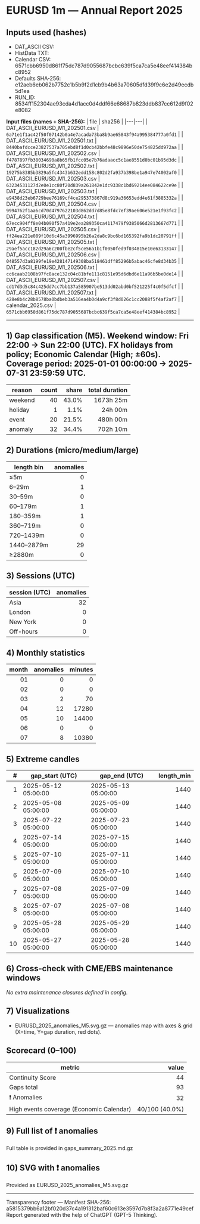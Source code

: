 # EURUSD 1m — Annual Report 2025

## Inputs used (hashes)
- DAT_ASCII CSV: 
- HistData TXT: 
- Calendar CSV: 6571cbb6950d861f75dc787d9055687bcbc639f5ca7ca5e48eef414384bc8952
- Defaults SHA-256: e12aeb6eb062b7752c1b5b9f2d1cb9b4b63a70605dfd39f9c6e2d49ecdb5d1ea
- RUN_ID: 8534ff152304ae93cda4d1acc0d4ddf66e68687b823ddb837cc612d9f02e8082

**Input files (names + SHA-256):**
| file | sha256 |
|---|---|
| DAT_ASCII_EURUSD_M1_202501.csv | `6a71e1f1ac42f50f07142b0a4e7acada73ba8b9ae65843f94a995384777a0fd1` |
| DAT_ASCII_EURUSD_M1_202501.txt | `8440bafdcce23827537a705ebd8f1d0cb42bbfe48c9896e50de754825dd972aa` |
| DAT_ASCII_EURUSD_M1_202502.csv | `f4787897fb38034690a8b65fb1fcc05e7b76adaacc5c1ae8551d0bc01b95d3dc` |
| DAT_ASCII_EURUSD_M1_202502.txt | `19275b8385b3829a5fc4343b632edd158c802d2fa937b398be1a947e74002af0` |
| DAT_ASCII_EURUSD_M1_202503.csv | `63234531127d2e0e1cc80f20d839a261842e1dc9338c1bd69214ee084622ce9e` |
| DAT_ASCII_EURUSD_M1_202503.txt | `e9438d23eb6729bee76169cf4ce295373867d8c919a36653edd4e61f3885332a` |
| DAT_ASCII_EURUSD_M1_202504.csv | `9994762f1aa6cd70d4797622103d862dd7d85e8fdc7ef39ae606e521e1f93fc2` |
| DAT_ASCII_EURUSD_M1_202504.txt | `67ecc904ff8e04b090f57a419e2ea289350ca4117479f9385066d2813667d771` |
| DAT_ASCII_EURUSD_M1_202505.csv | `ff24ea221e089f10d6c45a3996995b26a2da8c9bc6bd165392fa9b1dc20791ff` |
| DAT_ASCII_EURUSD_M1_202505.txt | `29aef5acc182d29a6c200fbe2cf5ce56a1b1f0050fed9f034815e10e63133147` |
| DAT_ASCII_EURUSD_M1_202506.csv | `048557d3a8199fe19e428147149308ba518461dff85296b5abac46cfe8d34b35` |
| DAT_ASCII_EURUSD_M1_202506.txt | `cc6caab2108b97fc8ace132c04c81bfe111c8151e95d6dbd6e11a96b5be0de14` |
| DAT_ASCII_EURUSD_M1_202507.csv | `cd17d3d5c84c425dd7cc7bb137a585907be513dd02abd0bf521225f4c0f5dfcf` |
| DAT_ASCII_EURUSD_M1_202507.txt | `428e8b4c28b8578ba0bdbeb3a516ea4b0d4a9cf3f8d026c1cc2088f5f4af2af7` |
| calendar_2025.csv | `6571cbb6950d861f75dc787d9055687bcbc639f5ca7ca5e48eef414384bc8952` |

---
## 1) Gap classification (M5). Weekend window: Fri 22:00 → Sun 22:00 (UTC). FX holidays from policy; Economic Calendar (High; ±60s). Coverage period: 2025-01-01 00:00:00 → 2025-07-31 23:59:59 UTC.
| reason | count | share | total duration |
|---|---:|---:|---:|
| weekend | 40 | 43.0% | 1673h 25m |
| holiday | 1 | 1.1% | 24h 00m |
| event | 20 | 21.5% | 480h 00m |
| anomaly | 32 | 34.4% | 702h 10m |

## 2) Durations (micro/medium/large)
| length bin | anomalies |
|---|---:|
| ≤5m | 0 |
| 6–29m | 1 |
| 30–59m | 0 |
| 60–179m | 1 |
| 180–359m | 1 |
| 360–719m | 0 |
| 720–1439m | 0 |
| 1440–2879m | 29 |
| ≥2880m | 0 |

## 3) Sessions (UTC)
| session (UTC) | anomalies |
|---|---:|
| Asia | 32 |
| London | 0 |
| New York | 0 |
| Off-hours | 0 |

## 4) Monthly statistics
| month | anomalies | minutes |
|---:|---:|---:|
| 01 | 0 | 0 |
| 02 | 0 | 0 |
| 03 | 2 | 70 |
| 04 | 12 | 17280 |
| 05 | 10 | 14400 |
| 06 | 0 | 0 |
| 07 | 8 | 10380 |

## 5) Extreme candles
| # | gap_start (UTC) | gap_end (UTC) | length_min |
|---:|---|---|---:|
| 1 | 2025-05-12 05:00:00 | 2025-05-13 05:00:00 | 1440 |
| 2 | 2025-05-08 05:00:00 | 2025-05-09 05:00:00 | 1440 |
| 3 | 2025-07-22 05:00:00 | 2025-07-23 05:00:00 | 1440 |
| 4 | 2025-07-14 05:00:00 | 2025-07-15 05:00:00 | 1440 |
| 5 | 2025-07-10 05:00:00 | 2025-07-11 05:00:00 | 1440 |
| 6 | 2025-07-09 05:00:00 | 2025-07-10 05:00:00 | 1440 |
| 7 | 2025-07-08 05:00:00 | 2025-07-09 05:00:00 | 1440 |
| 8 | 2025-07-07 05:00:00 | 2025-07-08 05:00:00 | 1440 |
| 9 | 2025-05-28 05:00:00 | 2025-05-29 05:00:00 | 1440 |
| 10 | 2025-05-27 05:00:00 | 2025-05-28 05:00:00 | 1440 |

## 6) Cross-check with CME/EBS maintenance windows
_No extra maintenance closures defined in config._

## 7) Visualizations
- EURUSD_2025_anomalies_M5.svg.gz — anomalies map with axes & grid (X=time, Y=gap duration, red dots).

## Scorecard (0–100)
| metric | value |
|---|---:|
| Continuity Score | 44 |
| Gaps total | 93 |
| ❗ Anomalies | 32 |
| High events coverage (Economic Calendar) | 40/100 (40.0%) |


## 9) Full list of ❗ anomalies
Full table is provided in gaps_summary_2025.md.gz

## 10) SVG with ❗ anomalies
Provided as EURUSD_2025_anomalies_M5.svg.gz

---
Transparency footer
— Manifest SHA-256: a5815379bb6a12bf020d37c4a191312baf60c613e3597d7b8f3a2a8771e49cef Report generated with the help of ChatGPT (GPT-5 Thinking).

